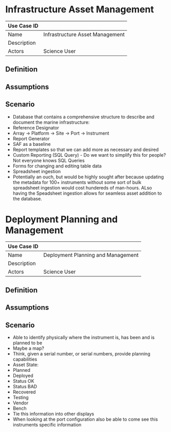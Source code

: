 # Infrastructure Asset Management

| Use Case ID   |                                                           |
| ------------- | --------------------------------------------------------- |
| Name          | Infrastructure Asset Management                           |
| Description   |                                                           |
| Actors        | Science User                                              |

## Definition

## Assumptions

## Scenario

- Database that contains a comprehensive structure to describe and document the marine infrastructure:
 - Reference Designator
 - Array -> Platform -> Site -> Port -> Instrument
- Report Generator
 - SAF as a baseline
 - Report templates so that we can add more as necessary and desired
 - Custom Reporting (SQL Query) - Do we want to simplify this for people? Not everyone knows SQL    Queries
- Forms for changing and editing table data
- Spreadsheet ingestion
 - Potentially an ouch, but would be highly sought after because updating the
   metadata for 100+ instruments without some sort of bulk spreadsheet
   ingestion would cost hundereds of man-hours.  ALso having the Speadsheet ingestion allows for    seamless asset addition to the database.

# Deployment Planning and Management

| Use Case ID   |                                                           |
| ------------- | --------------------------------------------------------- |
| Name          | Deployment Planning and Management                        |
| Description   |                                                           |
| Actors        | Science User                                              |

## Definition

## Assumptions

## Scenario

- Able to identify physically where the instrument is, has been and is planned to be
- Maybe a map?
- Think, given a serial number, or serial numbers, provide planning capabilities
- Asset State:
 - Planned
 - Deployed
 - Status OK
 - Status BAD
 - Recovered
 - Testing
 - Vendor
 - Bench
- Tie this information into other displays
 - When looking at the port configuration also be able to come see this
   instruments specific information



